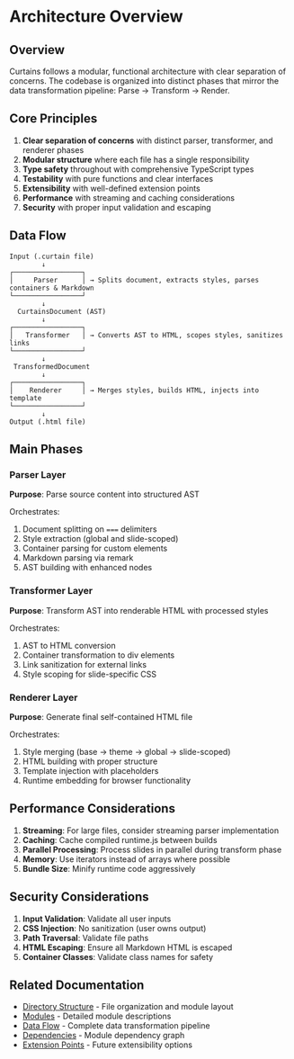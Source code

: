 # Architecture Overview

## Overview

Curtains follows a modular, functional architecture with clear separation of concerns. The codebase is organized into distinct phases that mirror the data transformation pipeline: Parse → Transform → Render.

## Core Principles

1. **Clear separation of concerns** with distinct parser, transformer, and renderer phases
2. **Modular structure** where each file has a single responsibility
3. **Type safety** throughout with comprehensive TypeScript types
4. **Testability** with pure functions and clear interfaces
5. **Extensibility** with well-defined extension points
6. **Performance** with streaming and caching considerations
7. **Security** with proper input validation and escaping

## Data Flow

```
Input (.curtain file)
        ↓
┌─────────────────┐
│     Parser      │ → Splits document, extracts styles, parses containers & Markdown
└─────────────────┘
        ↓
  CurtainsDocument (AST)
        ↓
┌─────────────────┐
│   Transformer   │ → Converts AST to HTML, scopes styles, sanitizes links
└─────────────────┘
        ↓
 TransformedDocument
        ↓
┌─────────────────┐
│    Renderer     │ → Merges styles, builds HTML, injects into template
└─────────────────┘
        ↓
Output (.html file)
```

## Main Phases

### Parser Layer
**Purpose**: Parse source content into structured AST

Orchestrates:
1. Document splitting on `===` delimiters
2. Style extraction (global and slide-scoped)
3. Container parsing for custom elements
4. Markdown parsing via remark
5. AST building with enhanced nodes

### Transformer Layer
**Purpose**: Transform AST into renderable HTML with processed styles

Orchestrates:
1. AST to HTML conversion
2. Container transformation to div elements
3. Link sanitization for external links
4. Style scoping for slide-specific CSS

### Renderer Layer
**Purpose**: Generate final self-contained HTML file

Orchestrates:
1. Style merging (base → theme → global → slide-scoped)
2. HTML building with proper structure
3. Template injection with placeholders
4. Runtime embedding for browser functionality

## Performance Considerations

1. **Streaming**: For large files, consider streaming parser implementation
2. **Caching**: Cache compiled runtime.js between builds
3. **Parallel Processing**: Process slides in parallel during transform phase
4. **Memory**: Use iterators instead of arrays where possible
5. **Bundle Size**: Minify runtime code aggressively

## Security Considerations

1. **Input Validation**: Validate all user inputs
2. **CSS Injection**: No sanitization (user owns output)
3. **Path Traversal**: Validate file paths
4. **HTML Escaping**: Ensure all Markdown HTML is escaped
5. **Container Classes**: Validate class names for safety

## Related Documentation

- [Directory Structure](./directory-structure.md) - File organization and module layout
- [Modules](./modules.md) - Detailed module descriptions
- [Data Flow](./data-flow.md) - Complete data transformation pipeline
- [Dependencies](./dependencies.md) - Module dependency graph
- [Extension Points](./extension-points.md) - Future extensibility options